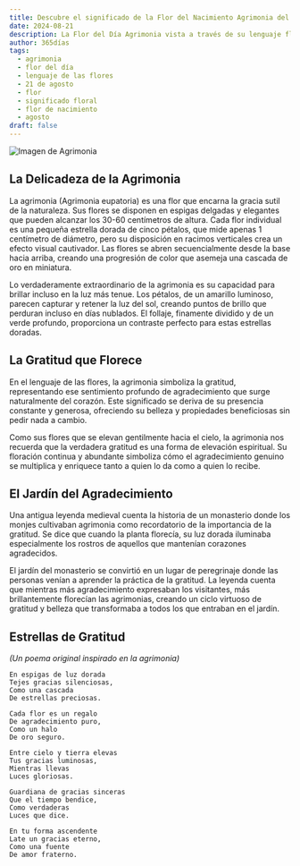 ```yaml
---
title: Descubre el significado de la Flor del Nacimiento Agrimonia del 21 de agosto
date: 2024-08-21
description: La Flor del Día Agrimonia vista a través de su lenguaje floral e historias
author: 365días
tags:
  - agrimonia
  - flor del día
  - lenguaje de las flores
  - 21 de agosto
  - flor
  - significado floral
  - flor de nacimiento
  - agosto
draft: false
---
```


![Imagen de Agrimonia](https://cdn.pixabay.com/photo/2020/06/28/14/37/agrimony-flower-5349515_1280.jpg#center)


## La Delicadeza de la Agrimonia

La agrimonia (Agrimonia eupatoria) es una flor que encarna la gracia sutil de la naturaleza. Sus flores se disponen en espigas delgadas y elegantes que pueden alcanzar los 30-60 centímetros de altura. Cada flor individual es una pequeña estrella dorada de cinco pétalos, que mide apenas 1 centímetro de diámetro, pero su disposición en racimos verticales crea un efecto visual cautivador. Las flores se abren secuencialmente desde la base hacia arriba, creando una progresión de color que asemeja una cascada de oro en miniatura.

Lo verdaderamente extraordinario de la agrimonia es su capacidad para brillar incluso en la luz más tenue. Los pétalos, de un amarillo luminoso, parecen capturar y retener la luz del sol, creando puntos de brillo que perduran incluso en días nublados. El follaje, finamente dividido y de un verde profundo, proporciona un contraste perfecto para estas estrellas doradas.

## La Gratitud que Florece

En el lenguaje de las flores, la agrimonia simboliza la gratitud, representando ese sentimiento profundo de agradecimiento que surge naturalmente del corazón. Este significado se deriva de su presencia constante y generosa, ofreciendo su belleza y propiedades beneficiosas sin pedir nada a cambio.

Como sus flores que se elevan gentilmente hacia el cielo, la agrimonia nos recuerda que la verdadera gratitud es una forma de elevación espiritual. Su floración continua y abundante simboliza cómo el agradecimiento genuino se multiplica y enriquece tanto a quien lo da como a quien lo recibe.

## El Jardín del Agradecimiento

Una antigua leyenda medieval cuenta la historia de un monasterio donde los monjes cultivaban agrimonia como recordatorio de la importancia de la gratitud. Se dice que cuando la planta florecía, su luz dorada iluminaba especialmente los rostros de aquellos que mantenían corazones agradecidos.

El jardín del monasterio se convirtió en un lugar de peregrinaje donde las personas venían a aprender la práctica de la gratitud. La leyenda cuenta que mientras más agradecimiento expresaban los visitantes, más brillantemente florecían las agrimonias, creando un ciclo virtuoso de gratitud y belleza que transformaba a todos los que entraban en el jardín.

## Estrellas de Gratitud
*(Un poema original inspirado en la agrimonia)*

```
En espigas de luz dorada
Tejes gracias silenciosas,
Como una cascada
De estrellas preciosas.

Cada flor es un regalo
De agradecimiento puro,
Como un halo
De oro seguro.

Entre cielo y tierra elevas
Tus gracias luminosas,
Mientras llevas
Luces gloriosas.

Guardiana de gracias sinceras
Que el tiempo bendice,
Como verdaderas
Luces que dice.

En tu forma ascendente
Late un gracias eterno,
Como una fuente
De amor fraterno.
```